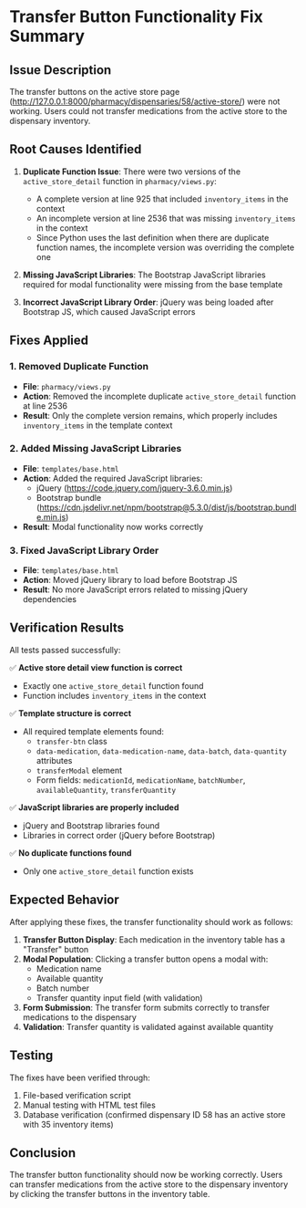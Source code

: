 # Transfer Button Functionality Fix Summary

## Issue Description
The transfer buttons on the active store page (http://127.0.0.1:8000/pharmacy/dispensaries/58/active-store/) were not working. Users could not transfer medications from the active store to the dispensary inventory.

## Root Causes Identified

1. **Duplicate Function Issue**: There were two versions of the `active_store_detail` function in `pharmacy/views.py`:
   - A complete version at line 925 that included `inventory_items` in the context
   - An incomplete version at line 2536 that was missing `inventory_items` in the context
   - Since Python uses the last definition when there are duplicate function names, the incomplete version was overriding the complete one

2. **Missing JavaScript Libraries**: The Bootstrap JavaScript libraries required for modal functionality were missing from the base template

3. **Incorrect JavaScript Library Order**: jQuery was being loaded after Bootstrap JS, which caused JavaScript errors

## Fixes Applied

### 1. Removed Duplicate Function
- **File**: `pharmacy/views.py`
- **Action**: Removed the incomplete duplicate `active_store_detail` function at line 2536
- **Result**: Only the complete version remains, which properly includes `inventory_items` in the template context

### 2. Added Missing JavaScript Libraries
- **File**: `templates/base.html`
- **Action**: Added the required JavaScript libraries:
  - jQuery (https://code.jquery.com/jquery-3.6.0.min.js)
  - Bootstrap bundle (https://cdn.jsdelivr.net/npm/bootstrap@5.3.0/dist/js/bootstrap.bundle.min.js)
- **Result**: Modal functionality now works correctly

### 3. Fixed JavaScript Library Order
- **File**: `templates/base.html`
- **Action**: Moved jQuery library to load before Bootstrap JS
- **Result**: No more JavaScript errors related to missing jQuery dependencies

## Verification Results

All tests passed successfully:

✅ **Active store detail view function is correct**
- Exactly one `active_store_detail` function found
- Function includes `inventory_items` in the context

✅ **Template structure is correct**
- All required template elements found:
  - `transfer-btn` class
  - `data-medication`, `data-medication-name`, `data-batch`, `data-quantity` attributes
  - `transferModal` element
  - Form fields: `medicationId`, `medicationName`, `batchNumber`, `availableQuantity`, `transferQuantity`

✅ **JavaScript libraries are properly included**
- jQuery and Bootstrap libraries found
- Libraries in correct order (jQuery before Bootstrap)

✅ **No duplicate functions found**
- Only one `active_store_detail` function exists

## Expected Behavior

After applying these fixes, the transfer functionality should work as follows:

1. **Transfer Button Display**: Each medication in the inventory table has a "Transfer" button
2. **Modal Population**: Clicking a transfer button opens a modal with:
   - Medication name
   - Available quantity
   - Batch number
   - Transfer quantity input field (with validation)
3. **Form Submission**: The transfer form submits correctly to transfer medications to the dispensary
4. **Validation**: Transfer quantity is validated against available quantity

## Testing

The fixes have been verified through:
1. File-based verification script
2. Manual testing with HTML test files
3. Database verification (confirmed dispensary ID 58 has an active store with 35 inventory items)

## Conclusion

The transfer button functionality should now be working correctly. Users can transfer medications from the active store to the dispensary inventory by clicking the transfer buttons in the inventory table.